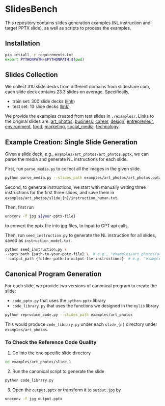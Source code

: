 # SlidesBench

This repository contains slides generation examples (NL instruction and target PPTX slide), as well as scripts to process the examples.

## Installation

```bash
pip install -r requirements.txt
export PYTHONPATH=$PYTHONPATH:$(pwd)
```

## Slides Collection

We collect 310 slide decks from different domains from slideshare.com, each slide deck contains 23.3 slides on average. Specifically, 
- train set: 300 slide decks ([link](https://www.slideshare.net/saved/27575466/autopresent_train))
- test set: 10 slide decks ([link](https://www.slideshare.net/saved/27572898/slides))

We provide the examples created from test slides in `./examples/`. Links to the original slides are: [art_photos](https://www.slideshare.net/slideshow/art-appreciation-subject-and-content-kinds-and-sources-of-subjects/266874796), [business](https://www.slideshare.net/slideshow/airbnb-business-casepptx/262263937), [career](https://www.slideshare.net/slideshow/are-top-grades-enough-ppt/260709991), [design](https://www.slideshare.net/slideshow/graphic-designpptx/251990658), [entrepreneur](https://www.slideshare.net/slideshow/about-entrepreneur-elon-musk-pptx/267322126), [environment](https://www.slideshare.net/slideshow/natural-environment-251014908/251014908), [food](https://www.slideshare.net/slideshow/friends-_-joey-doesn-t-share-food-b1-pptx/270323420), [marketing](https://www.slideshare.net/slideshow/market-around-us-pptx/261987901), [social_media](https://www.slideshare.net/slideshow/contemporary-world-global-media-culturespptx/265794192), [technology](https://www.slideshare.net/slideshow/blockchain-technology1pptx/259106386).

## Example Creation: Single Slide Generation

Given a slide deck, e.g., `examples/art_photos/art_photos.pptx`, we can parse the media and generate NL instructions for each slide.

First, run `parse_media.py` to collect all the images in the given slide.

```bash
python parse_media.py --slides_path examples/art_photos/art_photos.pptx --output_dir examples/art_photos
```

Second, to generate instructions, we start with manually writing three instructions for the first three slides, and save them in `examples/art_photos/slide_{n}/instruction_human.txt`.

Then, first run

```bash
unoconv -f jpg ${your-pptx-file}
```

to convert the pptx file into jpg files, to input to GPT api calls.

Then, run `seed_instruction.py` to generate the NL instruction for all slides, saved as `instruction_model.txt`.

```bash
python seed_instruction.py \
--pptx_path {path-to-your-pptx-file} \  # e.g., "examples/art_photos/art_photos.pptx"
--output_path {folder-path-to-output-the-instructions}  # e.g. "examples/art_photos"
```

## Canonical Program Generation

For each slide, we provide two versions of canonical program to create the slide:

- `code_pptx.py` that uses the `python-pptx` library
- `code_library.py` that uses the functions we designed in the `mylib` library

```bash
python reproduce_code.py --slides_path examples/art_photos
```

This would produce `code_library.py` under each `slide_{n}` directory under `examples/art_photos`.

### To Check the Reference Code Quality

1. Go into the one specific slide directory

```bash
cd examples/art_photos/slide_1
```

2. Run the canonical script to generate the slide

```bash
python code_library.py
```

3. Open the `output.pptx` or transform it to `output.jpg` by

```bash
unoconv -f jpg output.pptx
```
